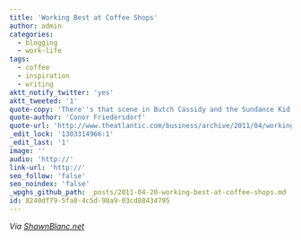 ```yaml
---
title: 'Working Best at Coffee Shops'
author: admin
categories:
  - blogging
  - work-life
tags:
  - coffee
  - inspiration
  - writing
aktt_notify_twitter: 'yes'
aktt_tweeted: '1'
quote-copy: 'There''s that scene in Butch Cassidy and the Sundance Kid when the latter is asked to demonstrate his shooting prowess, but can''t hit the target unless he''s moving. On some level, I think the same thing is going on when I write. Forced to focus on a single thing the mind rebels, whereas adding another element somehow focuses it. The coffeehouse somehow provides that element.'
quote-author: 'Conor Friedersdorf'
quote-url: 'http://www.theatlantic.com/business/archive/2011/04/working-best-at-coffee-shops/237372/'
_edit_lock: '1303314966:1'
_edit_last: '1'
image: ''
audio: 'http://'
link-url: 'http://'
seo_follow: 'false'
seo_noindex: 'false'
_wpghs_github_path: _posts/2011-04-20-working-best-at-coffee-shops.md
id: 8240df79-5fa8-4c5d-98a9-03cd88434795
---
```

<p><i>Via </i><a href="http://shawnblanc.net/2011/04/working-in-coffee-shops/" title="" target=""><i>ShawnBlanc.net</i></a></p>
